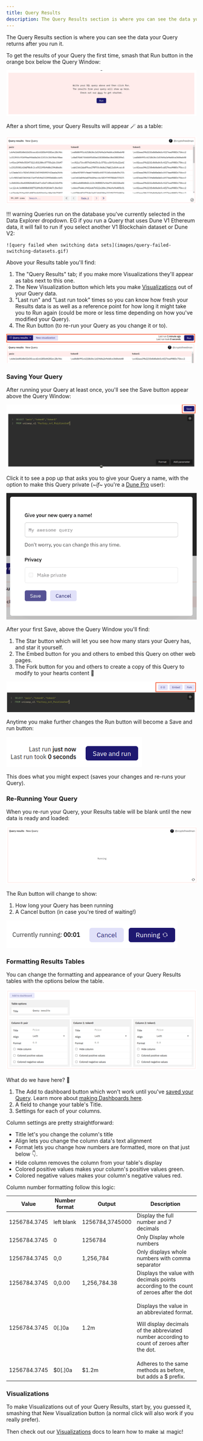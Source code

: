 ```yaml
---
title: Query Results
description: The Query Results section is where you can see the data your Query returns after running it.
---
```


The Query Results section is where you can see the data your Query returns after you run it.

To get the results of your Query the first time, smash that <span class="fk-btn-1">Run</span> button in the orange box below the Query Window:

![first time run query example](images/first-time-run-query-example.png)

After a short time, your Query Results will appear 🪄 as a table:

![query results example](images/query-results.png)


!!! warning
    Queries run on the database you've currently selected in the Data Explorer dropdown. EG if you run a Query that uses Dune V1 Ethereum data, it will fail to run if you select another V1 Blockchain dataset or Dune V2:
    
    ![query failed when switching data sets](images/query-failed-switching-datasets.gif)

Above your Results table you'll find:
  
  1. The "Query Results" tab; if you make more Visualizations they'll appear as tabs next to this one.
  2. The <span class="fk-btn-2">New Visualization</span> button which lets you make [Visualizations](../../features/visualizations/) out of your Query data.
  3. "Last run" and "Last run took" times so you can know how fresh your Results data is as well as a reference point for how long it might take you to Run again (could be more or less time depending on how you've modified your Query).
  4. The <span class="fk-btn-1">Run</span> button (to re-run your Query as you change it or to).

![elements above query results](images/elements-above-query-results.png)

### Saving Your Query

After running your Query at least once, you'll see the <span class="fk-btn-1">Save</span> button appear above the Query Window:

![a wild save button appears](images/a-wild-save-button-appears.png)

Click it to see a pop up that asks you to give your Query a name, with the option to make this Query private (*~if~* you're a [Dune Pro](../../features/pro.md) user):

![first time saving query example](images/first-time-saving-query-popup.png)

After your first Save, above the Query Window you'll find:

1. The <span class="fk-btn-3">Star</span> button which will let you see how many stars your Query has, and star it yourself.
2. The <span class="fk-btn-3">Embed</span> button for you and others to embed this Query on other web pages.
3. The <span class="fk-btn-3">Fork</span> button for you and others to create a copy of this Query to modify to your hearts content 💖 

![star embed and fork buttons](images/star-embed-fork-buttons.png)

Anytime you make further changes the <span class="fk-btn-1">Run</span> button will become a <span class="fk-btn-1">Save and run</span> button:

![save and run button](images/save-and-run-button.png)

This does what you might expect (saves your changes and re-runs your Query).

### Re-Running Your Query

When you re-run your Query, your Results table will be blank until the new data is ready and loaded:

![table results clear while running](images/table-clear-while-running.png)

The <span class="fk-btn-1">Run</span> button will change to show:

1. How long your Query has been running
2. A <span class="fk-btn-3">Cancel</span> button (in case you're tired of waiting!)

![run time counter buttons](images/run-time-counter-buttons.png)

### Formatting Results Tables

You can change the formatting and appearance of your Query Results tables with the options below the table. 

![query results table options](images/query-results-table-options.png)

What do we have here? 👀

1. The <span class="fk-btn-3">Add to dashboard</span> button which won't work until you've [saved your Query](#saving-your-query). Learn more about [making Dashboards here](../../features/dashboards.md).
2. A field to change your table's Title.
3. Settings for each of your columns.

Column settings are pretty straightforward:

- Title let's you change the column's title
- Align lets you change the column data's text alignment
- Format lets you change how numbers are formatted, more on that just below 👇.
- Hide column removes the column from your table's display
- Colored positive values makes your column's positive values <span style="color: var(--success-green);">green</span>.
- Colored negative values makes your column's negative values <span style="color: var(--danger-red);">red</span>.

Column number formatting follow this logic:

| Value        | Number format | Output          | Description                                                                                                                                           |
| ------------ | ----------- | --------------- | ----------------------------------------------------------------------------------------------------------------------------------------------------- |
| 1256784.3745 | left blank  | 1256784,3745000 | Display the full number and 7 decimals                                                                                                                |
| 1256784.3745 | 0           | 1256784         | Only Display whole numbers                                                                                                                            |
| 1256784.3745 | 0,0         | 1,256,784       | Only displays whole numbers with comma separator                                                                                                      |
| 1256784.3745 | 0,0.00      | 1,256,784.38    | Displays the value with decimals points according to the count of zeroes after the dot                                                                |
| 1256784.3745 | 0\[.]0a     | 1.2m            | <p>Displays the value in an abbreviated format.</p><p>Will display decimals of the abbreviated number according to count of zeroes after the dot.</p> |
| 1256784.3745 | $0\[.]0a    | $1.2m           | Adheres to the same methods as before, but adds a $ prefix.                                                                                           |

### Visualizations

To make Visualizations out of your Query Results, start by, you guessed it, smashing that <span class="fk-btn-2">New Visualization</span> button (a normal click will also work if you really prefer).

Then check out our [Visualizations](../../features/visualizations/) docs to learn how to make 📊 magic!
